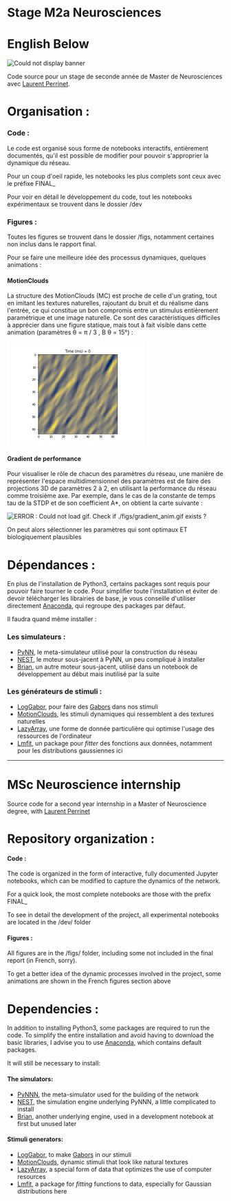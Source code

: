 # Stage M2a Neurosciences
# English Below
![Could not display banner](https://dircom.univ-amu.fr/sites/dircom.univ-amu.fr/files/logo_amu_rvb.png)

Code source pour un stage de seconde année de Master de Neurosciences avec [Laurent Perrinet](https://invibe.net/LaurentPerrinet/HomePage).

  
# Organisation :
### Code :
Le code est organisé sous forme de notebooks interactifs, entièrement documentés, qu'il est possible de modifier pour pouvoir s'approprier la dynamique du réseau. 

Pour un coup d'oeil rapide, les notebooks les plus complets sont ceux avec le préfixe FINAL_

Pour voir en détail le développement du code, tout les notebooks expérimentaux se trouvent dans le dossier /dev

### Figures :
Toutes les figures se trouvent dans le dossier /figs, notamment certaines non inclus dans le rapport final.

Pour se faire une meilleure idée des processus dynamiques, quelques animations :
#### MotionClouds
La structure des MotionClouds (MC) est proche de celle d'un grating, tout en imitant les textures naturelles, rajoutant du bruit et du réalisme dans l'entrée, ce qui constitue un bon compromis entre un stimulus entièrement paramétrique et une image naturelle. Ce sont des caractéristiques difficiles à apprécier dans une figure statique, mais tout à fait visible dans cette animation (paramètres 
&theta; = &pi; / 3 , B &theta; = 15°)  :

![ERROR : Could not load gif. Check if ./figs/mc_anim.gif exists ?](./figs/mc_anim.gif)

#### Gradient de performance
Pour visualiser le rôle de chacun des paramètres du réseau, une manière de représenter l'espace multidimensionnel des paramètres est de faire des projections 3D de paramètres 2 à 2, en utilisant la performance du réseau comme troisième axe. Par exemple, dans le cas de la constante de temps tau de la STDP et de son coefficient A*, on obtient la carte suivante : 

![ERROR : Could not load gif. Check if ./figs/gradient_anim.gif exists ?](./figs/gradient_anim.gif)

On peut alors sélectionner les paramètres qui sont optimaux ET biologiquement plausibles

# Dépendances :
En plus de l'installation de Python3, certains packages sont requis pour pouvoir faire tourner le code. Pour simplifier toute l'installation et éviter de devoir télécharger les librairies de base, je vous conseille d'utiliser directement [Anaconda](https://www.anaconda.com/download/), qui regroupe des packages par défaut. 

Il faudra quand même installer :
### Les simulateurs :
* [PyNN](https://pypi.org/project/PyNN/), le meta-simulateur utilisé pour la construction du réseau
* [NEST](http://www.nest-simulator.org/installation/), le moteur sous-jacent à PyNN, un peu compliqué à installer
* [Brian](https://brian2.readthedocs.io/en/stable/introduction/install.html), un autre moteur sous-jacent, utilisé dans un notebook de développement au début mais inutilisé par la suite

### Les générateurs de stimuli :
* [LogGabor](https://pypi.org/project/LogGabor/), pour faire des [Gabors](https://en.wikipedia.org/wiki/Log_Gabor_filter) dans nos stimuli
* [MotionClouds](http://www.motionclouds.invibe.net/install.html), les stimuli dynamiques qui ressemblent a des textures naturelles
* [LazyArray](https://lazyarray.readthedocs.io/en/latest/installation.html), une forme de donnée particulière qui optimise l'usage des ressources de l'ordinateur
* [Lmfit](https://pypi.org/project/lmfit/), un package pour *fitter* des fonctions aux données, notamment pour les distributions gaussiennes ici

----------------------------------------------------------------
# MSc Neuroscience internship
Source code for a second year internship in a Master of Neuroscience degree, with [Laurent Perrinet](https://invibe.net/LaurentPerrinet/HomePage)

# Repository organization :
#### Code :
The code is organized in the form of interactive, fully documented Jupyter notebooks, which can be modified to capture the dynamics of the network. 

For a quick look, the most complete notebooks are those with the prefix FINAL_

To see in detail the development of the project, all experimental notebooks are located in the /dev/ folder

#### Figures :
All figures are in the /figs/ folder, including some not included in the final report (in French, sorry).

To get a better idea of the dynamic processes involved in the project, some animations are shown in the French figures section above

# Dependencies :
In addition to installing Python3, some packages are required to run the code. To simplify the entire installation and avoid having to download the basic libraries, I advise you to use [Anaconda](https://www.anaconda.com/download/), which contains default packages. 

It will still be necessary to install:
#### The simulators:
* [PyNNN](https://pypi.org/project/PyNN/), the meta-simulator used for the building of the network
* [NEST](http://www.nest-simulator.org/installation/), the simulation engine underlying PyNNN, a little complicated to install
* [Brian](https://brian2.readthedocs.io/en/stable/introduction/install.html), another underlying engine, used in a development notebook at first but unused later

#### Stimuli generators:
* [LogGabor](https://pypi.org/project/LogGabor/), to make [Gabors](https://en.wikipedia.org/wiki/Log_Gabor_filter) in our stimuli
* [MotionClouds](http://www.motionclouds.invibe.net/install.html), dynamic stimuli that look like natural textures
* [LazyArray](https://lazyarray.readthedocs.io/en/latest/installation.html), a special form of data that optimizes the use of computer resources
* [Lmfit](https://pypi.org/project/lmfit/), a package for *fitting* functions to data, especially for Gaussian distributions here
